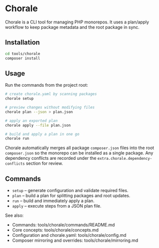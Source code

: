# Chorale

Chorale is a CLI tool for managing PHP monorepos. It uses a plan/apply workflow to keep package metadata and the root package in sync.

## Installation

```bash
cd tools/chorale
composer install
```

## Usage

Run the commands from the project root:

```bash
# create chorale.yaml by scanning packages
chorale setup

# preview changes without modifying files
chorale plan --json > plan.json

# apply an exported plan
chorale apply --file plan.json

# build and apply a plan in one go
chorale run
```

Chorale automatically merges all package `composer.json` files into the root `composer.json` so the monorepo can be installed as a single package. Any dependency conflicts are recorded under the `extra.chorale.dependency-conflicts` section for review.

## Commands

- `setup` – generate configuration and validate required files.
- `plan` – build a plan for splitting packages and root updates.
- `run` – build and immediately apply a plan.
- `apply` – execute steps from a JSON plan file.

See also:
- Commands: tools/chorale/commands/README.md
- Core concepts: tools/chorale/concepts.md
- Configuration and chorale.yaml: tools/chorale/config.md
- Composer mirroring and overrides: tools/chorale/mirroring.md
